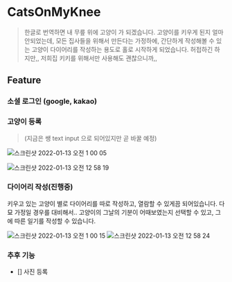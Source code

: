 # CatsOnMyKnee

> 한글로 번역하면 내 무릎 위에 고양이 가 되겠습니다.
> 고양이를 키우게 된지 얼마 안되었는데, 모든 집사들을 위해서 만든다는 가정하에, 간단하게 작성해볼 수 있는 고양이 다이어리를 작성하는 용도로 홀로 시작하게 되었습니다.
> 허접하긴 하지만,, 저희집 키키를 위해서만 사용해도 괜찮으니까,,


## Feature

### 소셜 로그인 (google, kakao)

### 고양이 등록

> (지금은 쌩 text input 으로 되어있지만 곧 바꿀 예정)

![스크린샷 2022-01-13 오전 1 00 05](https://user-images.githubusercontent.com/65433256/149178854-11ef7b13-b6d6-4a8f-b46f-e008472e2fa7.png)

![스크린샷 2022-01-13 오전 12 58 19](https://user-images.githubusercontent.com/65433256/149178887-531ad4d8-35c2-427a-9fe6-b9f36a9551fe.png)



### 다이어리 작성(진행중)

키우고 있는 고양이 별로 다이어리를 따로 작성하고, 열람할 수 있게끔 되어있습니다. 다묘 가정일 경우를 대비해서..
고양이의 그날의 기분이 어때보였는지 선택할 수 있고, 그에 따른 일기를 작성할 수 있습니다.

![스크린샷 2022-01-13 오전 1 00 15](https://user-images.githubusercontent.com/65433256/149178940-edb0996d-312e-4148-9c70-1b0d2f303ba6.png)
![스크린샷 2022-01-13 오전 12 58 24](https://user-images.githubusercontent.com/65433256/149178957-a52b88d7-c68b-439f-9c52-6cff74551a2a.png)

### 추후 기능 

- [] 사진 등록
